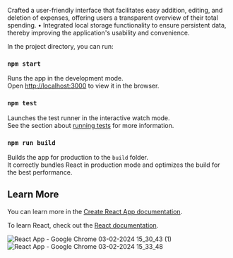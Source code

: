 Crafted a user-friendly interface that facilitates easy addition, editing, and deletion of expenses, offering users a 
transparent overview of their total spending.
• Integrated local storage functionality to ensure persistent data, thereby improving the application's usability and 
convenience.

In the project directory, you can run:

### `npm start`

Runs the app in the development mode.\
Open [http://localhost:3000](http://localhost:3000) to view it in the browser.

### `npm test`

Launches the test runner in the interactive watch mode.\
See the section about [running tests](https://facebook.github.io/create-react-app/docs/running-tests) for more information.

### `npm run build`

Builds the app for production to the `build` folder.\
It correctly bundles React in production mode and optimizes the build for the best performance.

## Learn More

You can learn more in the [Create React App documentation](https://facebook.github.io/create-react-app/docs/getting-started).

To learn React, check out the [React documentation](https://reactjs.org/).

![React App - Google Chrome 03-02-2024 15_30_43 (1)](https://github.com/mohitpandey15/ExpenseTracker/assets/97823182/079ab6a4-0635-42e6-9c12-1fa89868d1d2)
![React App - Google Chrome 03-02-2024 15_33_48](https://github.com/mohitpandey15/ExpenseTracker/assets/97823182/b5d2d948-9966-425e-8437-ad4c1543fc31)
